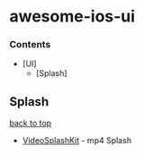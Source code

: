 # awesome-ios-ui 


### Contents

- [UI]
  - [Splash]


## Splash
[back to top](#readme) 

* [VideoSplashKit](https://github.com/svtek/VideoSplashKit) - mp4 Splash
